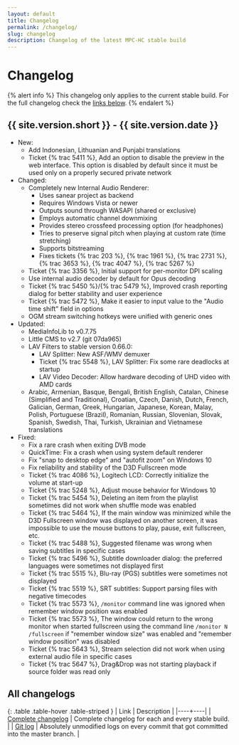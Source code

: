 ```yaml
---
layout: default
title: Changelog
permalink: /changelog/
slug: changelog
description: Changelog of the latest MPC-HC stable build
---
```


# Changelog

{% alert info %}
This changelog only applies to the current stable build.
For the full changelog check the <a href="#all-changelogs" class="alert-link">links below</a>.
{% endalert %}


## {{ site.version.short }} - {{ site.version.date }}
* New:
  * Add Indonesian, Lithuanian and Punjabi translations
  * Ticket {% trac 5411 %}, Add an option to disable the preview in the web interface. This option is
    disabled by default since it must be used only on a properly secured private network
* Changed:
  * Completely new Internal Audio Renderer:
      * Uses sanear project as backend
      * Requires Windows Vista or newer
      * Outputs sound through WASAPI (shared or exclusive)
      * Employs automatic channel downmixing
      * Provides stereo crossfeed processing option (for headphones)
      * Tries to preserve signal pitch when playing at custom rate (time stretching)
      * Supports bitstreaming
      * Fixes tickets {% trac 203 %}, {% trac 1961 %}, {% trac 2731 %}, {% trac 3653 %}, {% trac 4047 %}, {% trac 5267 %}
  * Ticket {% trac 3356 %}, Initial support for per-monitor DPI scaling
  * Use internal audio decoder by default for Opus decoding
  * Ticket {% trac 5450 %}/{% trac 5479 %}, Improved crash reporting dialog for better stability and user experience
  * Ticket {% trac 5472 %}, Make it easier to input value to the "Audio time shift" field in options
  * OGM stream switching hotkeys were unified with generic ones
* Updated:
    * MediaInfoLib to v0.7.75
    * Little CMS to v2.7 (git 07da965)
    * LAV Filters to stable version 0.66.0:
        - LAV Splitter: New ASF/WMV demuxer
        - Ticket {% trac 5548 %}, LAV Splitter: Fix some rare deadlocks at startup
        - LAV Video Decoder: Allow hardware decoding of UHD video with AMD cards
    * Arabic, Armenian, Basque, Bengali, British English, Catalan, Chinese (Simplified and Traditional),
      Croatian, Czech, Danish, Dutch, French, Galician, German, Greek, Hungarian, Japanese, Korean, Malay,
      Polish, Portuguese (Brazil), Romanian, Russian, Slovenian, Slovak, Spanish, Swedish, Thai, Turkish,
      Ukrainian and Vietnamese translations
* Fixed:
  * Fix a rare crash when exiting DVB mode
  * QuickTime: Fix a crash when using system default renderer
  * Fix "snap to desktop edge" and "autofit zoom" on Windows 10
  * Fix reliability and stability of the D3D Fullscreen mode
  * Ticket {% trac 4086 %}, Logitech LCD: Correctly initialize the volume at start-up
  * Ticket {% trac 5248 %}, Adjust mouse behavior for Windows 10
  * Ticket {% trac 5454 %}, Deleting an item from the playlist sometimes did not work when shuffle mode was enabled
  * Ticket {% trac 5464 %}, If the main window was minimized while the D3D Fullscreen window was displayed on another screen,
    it was impossible to use the mouse buttons to play, pause, exit fullscreen, etc.
  * Ticket {% trac 5488 %}, Suggested filename was wrong when saving subtitles in specific cases
  * Ticket {% trac 5496 %}, Subtitle downloader dialog: the preferred languages were sometimes not displayed first
  * Ticket {% trac 5515 %}, Blu-ray (PGS) subtitles were sometimes not displayed
  * Ticket {% trac 5519 %}, SRT subtitles: Support parsing files with negative timecodes
  * Ticket {% trac 5573 %}, `/monitor` command line was ignored when remember window position was enabled
  * Ticket {% trac 5573 %}, The window could return to the wrong monitor when started fullscreen using the command line
    `/monitor N /fullscreen` if "remember window size" was enabled and "remember window position" was disabled
  * Ticket {% trac 5643 %}, Stream selection did not work when using external audio file in specific cases
  * Ticket {% trac 5647 %}, Drag&Drop was not starting playback if source folder was read only


## All changelogs

<div markdown="1" class="table-responsive">

{: .table .table-hover .table-striped }
| Link | Description |
|----+----|
| [Complete changelog](https://trac.mpc-hc.org/wiki/Changelog) | Complete changelog for each and every stable build. |
| [Git log](https://github.com/mpc-hc/mpc-hc/commits/master/) | Absolutely unmodified logs on every commit that got committed into the master branch. |

</div>
